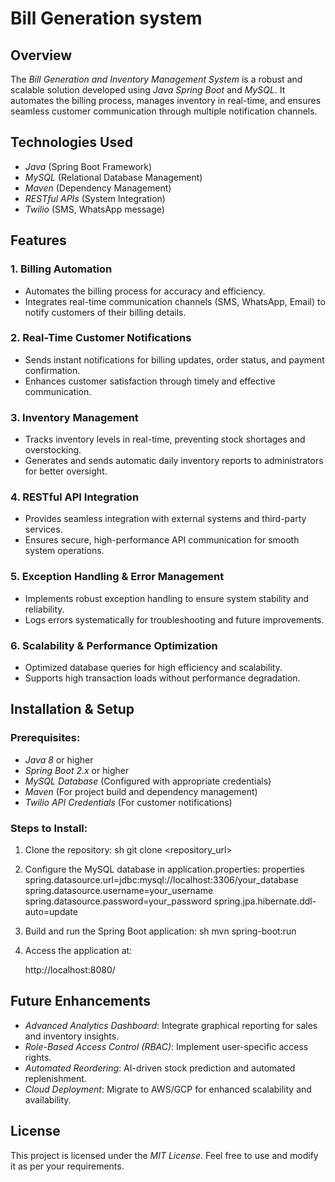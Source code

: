 # Bill Generation system

## Overview
The *Bill Generation and Inventory Management System* is a robust and scalable solution developed using *Java Spring Boot* and *MySQL*. It automates the billing process, manages inventory in real-time, and ensures seamless customer communication through multiple notification channels.

## Technologies Used
- *Java* (Spring Boot Framework)
- *MySQL* (Relational Database Management)
- *Maven* (Dependency Management)
- *RESTful APIs* (System Integration)
- *Twilio* (SMS, WhatsApp message)

## Features

### 1. Billing Automation
- Automates the billing process for accuracy and efficiency.
- Integrates real-time communication channels (SMS, WhatsApp, Email) to notify customers of their billing details.

### 2. Real-Time Customer Notifications
- Sends instant notifications for billing updates, order status, and payment confirmation.
- Enhances customer satisfaction through timely and effective communication.

### 3. Inventory Management
- Tracks inventory levels in real-time, preventing stock shortages and overstocking.
- Generates and sends automatic daily inventory reports to administrators for better oversight.

### 4. RESTful API Integration
- Provides seamless integration with external systems and third-party services.
- Ensures secure, high-performance API communication for smooth system operations.

### 5. Exception Handling & Error Management
- Implements robust exception handling to ensure system stability and reliability.
- Logs errors systematically for troubleshooting and future improvements.

### 6. Scalability & Performance Optimization
- Optimized database queries for high efficiency and scalability.
- Supports high transaction loads without performance degradation.

## Installation & Setup

### Prerequisites:
- *Java 8* or higher
- *Spring Boot 2.x* or higher
- *MySQL Database* (Configured with appropriate credentials)
- *Maven* (For project build and dependency management)
- *Twilio API Credentials* (For customer notifications)

### Steps to Install:
1. Clone the repository:
   sh
   git clone <repository_url>
   
2. Configure the MySQL database in application.properties:
   properties
   spring.datasource.url=jdbc:mysql://localhost:3306/your_database
   spring.datasource.username=your_username
   spring.datasource.password=your_password
   spring.jpa.hibernate.ddl-auto=update
   
3. Build and run the Spring Boot application:
   sh
   mvn spring-boot:run
   
4. Access the application at:
   
   http://localhost:8080/
   

## Future Enhancements
- *Advanced Analytics Dashboard*: Integrate graphical reporting for sales and inventory insights.
- *Role-Based Access Control (RBAC)*: Implement user-specific access rights.
- *Automated Reordering*: AI-driven stock prediction and automated replenishment.
- *Cloud Deployment*: Migrate to AWS/GCP for enhanced scalability and availability.

## License
This project is licensed under the *MIT License*. Feel free to use and modify it as per your requirements.
